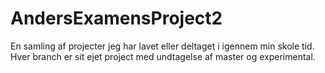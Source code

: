 # AndersExamensProject2
En samling af projecter jeg har lavet eller deltaget i igennem min skole tid. 
Hver branch er sit ejet project med undtagelse af master og experimental.
